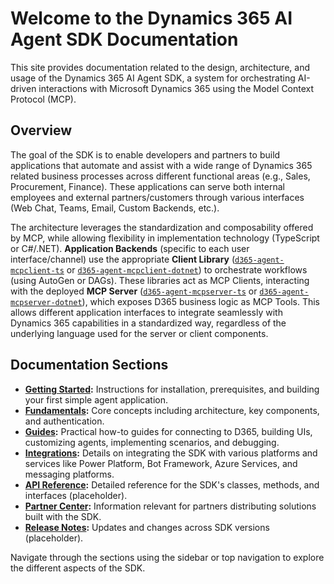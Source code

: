 # Welcome to the Dynamics 365 AI Agent SDK Documentation

This site provides documentation related to the design, architecture, and usage of the Dynamics 365 AI Agent SDK, a system for orchestrating AI-driven interactions with Microsoft Dynamics 365 using the Model Context Protocol (MCP).

## Overview

The goal of the SDK is to enable developers and partners to build applications that automate and assist with a wide range of Dynamics 365 related business processes across different functional areas (e.g., Sales, Procurement, Finance). These applications can serve both internal employees and external partners/customers through various interfaces (Web Chat, Teams, Email, Custom Backends, etc.).

The architecture leverages the standardization and composability offered by MCP, while allowing flexibility in implementation technology (TypeScript or C#/.NET). **Application Backends** (specific to each user interface/channel) use the appropriate **Client Library** ([`d365-agent-mcpclient-ts`](https://github.com/ntrtd/d365-agent-mcpclient-ts) or [`d365-agent-mcpclient-dotnet`](https://github.com/ntrtd/d365-agent-mcpclient-dotnet)) to orchestrate workflows (using AutoGen or DAGs). These libraries act as MCP Clients, interacting with the deployed **MCP Server** ([`d365-agent-mcpserver-ts`](https://github.com/ntrtd/d365-agent-mcpserver-ts) or [`d365-agent-mcpserver-dotnet`](https://github.com/ntrtd/d365-agent-mcpserver-dotnet)), which exposes D365 business logic as MCP Tools. This allows different application interfaces to integrate seamlessly with Dynamics 365 capabilities in a standardized way, regardless of the underlying language used for the server or client components.

## Documentation Sections

*   **[Getting Started](./getting-started/index.md):** Instructions for installation, prerequisites, and building your first simple agent application.
*   **[Fundamentals](./fundamentals/index.md):** Core concepts including architecture, key components, and authentication.
*   **[Guides](./guides/index.md):** Practical how-to guides for connecting to D365, building UIs, customizing agents, implementing scenarios, and debugging.
*   **[Integrations](./integrations/index.md):** Details on integrating the SDK with various platforms and services like Power Platform, Bot Framework, Azure Services, and messaging platforms.
*   **[API Reference](./api-reference/index.md):** Detailed reference for the SDK's classes, methods, and interfaces (placeholder).
*   **[Partner Center](./partner-center/index.md):** Information relevant for partners distributing solutions built with the SDK.
*   **[Release Notes](./release-notes/index.md):** Updates and changes across SDK versions (placeholder).

Navigate through the sections using the sidebar or top navigation to explore the different aspects of the SDK.
